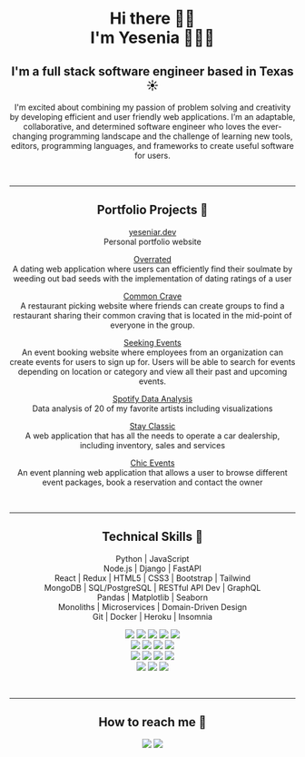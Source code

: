 <h1 align="center"><b> Hi there 👋🏽 <br> I'm Yesenia 👩🏽‍💻</h1></b>

<div align="center">

## <b>I'm a full stack software engineer based in Texas ☀️</b>

I'm excited about combining my passion of problem solving and creativity by developing efficient and user friendly web applications. I’m an adaptable, collaborative, and determined software engineer who loves the ever-changing programming landscape and the challenge of learning new tools, editors, programming languages, and frameworks to create useful software for users. 

<br><hr>
## Portfolio Projects 💼 
<a href="https://yeseniar.dev/">yeseniar.dev</a><br>
Personal portfolio website

<a href="https://github.com/yeseniaramirez14/overrated">Overrated</a> <br>
A dating web application where users can efficiently find their soulmate by weeding out bad seeds with the implementation of dating ratings of a user

 <a href="https://github.com/yeseniaramirez14/commoncrave">Common Crave</a> <br>
A restaurant picking website where friends can create groups to find a restaurant sharing their common craving that is located in the mid-point of everyone in the group.
 
<a href="https://github.com/yeseniaramirez14/seeking-events">Seeking Events</a> <br>
An event booking website where employees from an organization can create events for users to sign up for. Users will be able to search for events depending on location or category and view all their past and upcoming events.
 
<a href="https://github.com/yeseniaramirez14/spotify_data_analysis">Spotify Data Analysis</a> <br>
Data analysis of 20 of my favorite artists including visualizations

<a href="https://github.com/yeseniaramirez14/stay-classic">Stay Classic</a> <br>
A web application that has all the needs to operate a car dealership, including inventory, sales and services

<a href="https://github.com/yeseniaramirez14/chic-events">Chic Events</a> <br>
An event planning web application that allows a user to browse different event packages, book a reservation and contact the owner

<br><hr>
## Technical Skills 👾
Python | JavaScript <br>
Node.js | Django | FastAPI <br>
React | Redux | HTML5 | CSS3 | Bootstrap | Tailwind <br>
MongoDB | SQL/PostgreSQL | RESTful API Dev | GraphQL <br>
Pandas | Matplotlib | Seaborn <br>
Monoliths | Microservices | Domain-Driven Design <br>
Git | Docker | Heroku | Insomnia

 <img src="https://img.shields.io/badge/Python-3776AB?style=for-the-badge&logo=python&logoColor=white"> <img src="https://img.shields.io/badge/JavaScript-F7DF1E?style=for-the-badge&logo=javascript&logoColor=black"> <img src="https://img.shields.io/badge/Node.js-339933?style=for-the-badge&logo=nodedotjs&logoColor=white"> <img src="https://img.shields.io/badge/Django-092E20?style=for-the-badge&logo=django&logoColor=white"> <img src="https://img.shields.io/badge/fastapi-109989?style=for-the-badge&logo=FASTAPI&logoColor=white"> <br> <img src="https://img.shields.io/badge/React-20232A?style=for-the-badge&logo=react&logoColor=61DAFB"> <img src="https://img.shields.io/badge/Redux-593D88?style=for-the-badge&logo=redux&logoColor=white"> <img src="https://img.shields.io/badge/Bootstrap-563D7C?style=for-the-badge&logo=bootstrap&logoColor=white"> <img src="https://img.shields.io/badge/Tailwind_CSS-38B2AC?style=for-the-badge&logo=tailwind-css&logoColor=white"> <br> <img src="https://img.shields.io/badge/PostgreSQL-316192?style=for-the-badge&logo=postgresql&logoColor=white"> <img src="https://img.shields.io/badge/MongoDB-4EA94B?style=for-the-badge&logo=mongodb&logoColor=white"> <img src="https://img.shields.io/badge/GraphQl-E10098?style=for-the-badge&logo=graphql&logoColor=white"> <img src="https://img.shields.io/badge/Docker-2CA5E0?style=for-the-badge&logo=docker&logoColor=white"> <br> <img src="https://img.shields.io/badge/Pandas-2C2D72?style=for-the-badge&logo=pandas&logoColor=white"> <img src="https://img.shields.io/badge/Matplotlib-07405E?style=for-the-badge&logo="> <img src="https://img.shields.io/badge/seaborn-07405E?style=for-the-badge&logo="> 

<br><hr>
## How to reach me 💬
<a href="https://yeseniar.dev/"><img src="https://img.shields.io/badge/yeseniar.dev-F0D1D4?style=for-the-badge"></a> <a href="https://www.linkedin.com/in/yeseniaramirez14/"><img src="https://img.shields.io/badge/LinkedIn-0077B5?style=for-the-badge&logo=linkedin&logoColor=white"></a>

</div>
<!--
**yeseniaramirez14/yeseniaramirez14** is a ✨ _special_ ✨ repository because its `README.md` (this file) appears on your GitHub profile.

Here are some ideas to get you started:

- 🔭 I’m currently working on ...
- 🌱 I’m currently learning ...
- 👯 I’m looking to collaborate on ...
- 🤔 I’m looking for help with ...
- 💬 Ask me about ...
- 📫 How to reach me: ...
- 😄 Pronouns: ...
- ⚡ Fun fact: ...
-->
